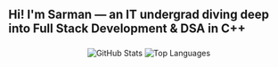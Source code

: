 <h2 align="left">Hi! I'm Sarman — an IT undergrad diving deep into Full Stack Development & DSA in C++</h2>

###

<div align="center">

  <!-- GitHub Stats -->
  <img src="https://github-readme-stats.vercel.app/api?username=sarman03&show_icons=true&theme=dark&hide_border=false&include_all_commits=true&count_private=false&rank_icon=github" alt="GitHub Stats" />
  
  <!-- Top Languages -->
  <img src="https://github-readme-stats.vercel.app/api/top-langs/?username=sarman03&theme=dark&hide_border=false&layout=compact&langs_count=8" alt="Top Languages" />


  
</div>


###



###
